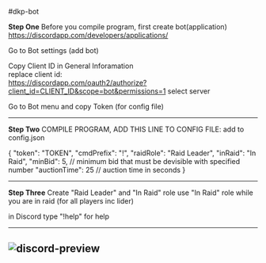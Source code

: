 #dkp-bot

**Step One** Before you compile program, first create bot(application)  
https://discordapp.com/developers/applications/

Go to Bot settings (add bot) 

Copy Client ID in General Inforamation  
replace client id:  
https://discordapp.com/oauth2/authorize?client_id=CLIENT_ID&scope=bot&permissions=1
select server  

Go to Bot menu and copy Token (for config file)  

--------------------------------------
**Step Two** COMPILE PROGRAM, ADD THIS LINE TO CONFIG FILE:
add to config.json

{
  "token": "TOKEN",
  "cmdPrefix": "!",
  "raidRole": "Raid Leader",
  "inRaid": "In Raid",
  "minBid": 5, // minimum bid that must be devisible with specified number
  "auctionTime": 25 // auction time in seconds
}

-------------------------------------

**Step Three** Create "Raid Leader" and "In Raid" role 
use "In Raid" role while you are in raid (for all players inc lider) 

in Discord type "!help" for help  

---
![discord-preview](https://raw.githubusercontent.com/ludakludi/DKP-Discord-Bot-WoW-Classic/master/dkp-bot-prw.png)
---


